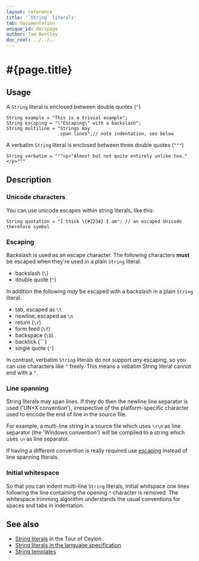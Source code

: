 ```yaml
---
layout: reference
title: '`String` literals'
tab: documentation
unique_id: docspage
author: Tom Bentley
doc_root: ../../..
---
```


# #{page.title}

## Usage 

A `String` literal is enclosed between double quotes (`"`)

    String example = "This is a trivial example";
    String escaping = "\"Escaping\" with a backslash";
    String multiline = "Strings may
                        span lines";// note indentation, see below
    
A verbatim `String` literal is enclosed between three double quotes (`"""`)

    String verbatim = """<p>"Almost but not quite entirely unlike tea."</p>"""

## Description

### Unicode characters

You can use unicode escapes within string literals, like this:

    String quotation = "I think \{#2234} I am"; // an escaped Unicode therefore symbol

### Escaping

Backslash is used as an escape character. The following characters **must** be 
escaped when they're used in a plain `String` literal:

* backslash (`\`)
* double quote (`"`)

In addition the following *may* be escaped with a backslash in a plain `String` literal.

* tab, escaped as `\t`
* newline, escaped as `\n`
* return (`\r`)
* form feed (`\f`)
* backspace (`\b`)
* backtick (`\``)
* single quote (`'`)

In contrast, verbatim `String` literals do not support *any* escaping, so 
you can use characters like `"` freely. This means a vebatim String literal 
cannot end with a `"`.

### Line spanning

String literals may span lines. If they do then the newline line separator is 
used ('UN*X convention'), irrespective of the platform-specific character 
used to encode the end of line in the source file. 

For example, a multi-line string in a source file which uses `\r\n` as line 
separator (the 'Windows convention') will be compiled to a string which uses 
`\n` as line separator.

If having a different convention is really required use [escaping](#escaping) 
instead of line spanning literals.

### Initial whitespace

So that you can indent multi-line `String` literals, initial whitspace one lines
following the line containing the opening `"` character is removed. 
The whitespace trimming algorithm understands the usual conventions for 
spaces and tabs in indentation.

## See also

* [String literals](#{page.doc_root}/tour/basics/#strings_and_string_interpolation) 
  in the Tour of Ceylon 
* [String literals in the language specification](#{page.doc_root}/#{site.urls.spec_relative}#stringliterals)
* [String templates](../../expression/string-template)

